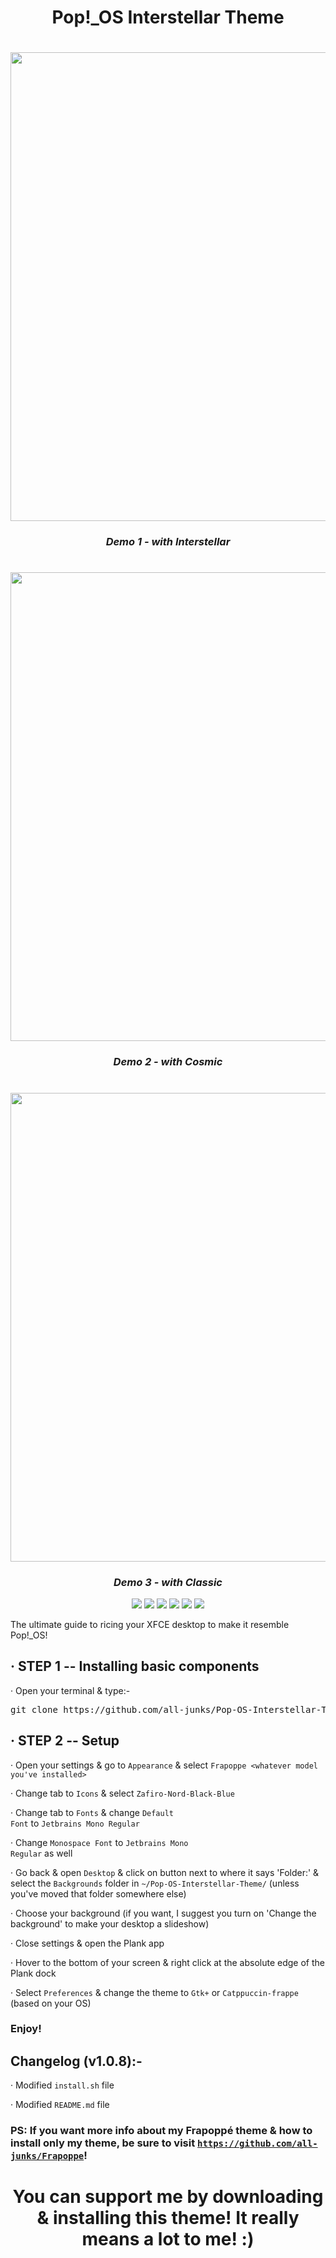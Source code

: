 <h1 align="center"> Pop!_OS Interstellar Theme </h1>

<h1 align="center"><img width=750 src="https://github.com/all-junks/Pop-OS-Interstellar-Theme/blob/main/Demos/demo1.png"/></h1>
<h3 align="center"><em>Demo 1 - with Interstellar</em></h3>
<h1 align="center"><img width=750 src="https://github.com/all-junks/Pop-OS-Interstellar-Theme/blob/main/Demos/demo2.png"/></h1>
<h3 align="center"><em>Demo 2 - with Cosmic</em></h3>
<h1 align="center"><img width=750 src="https://github.com/all-junks/Pop-OS-Interstellar-Theme/blob/main/Demos/demo3.png"/></h1>
<h3 align="center"><em>Demo 3 - with Classic</em></h3>

<p align="center">
  <img src="https://img.shields.io/badge/OS-Linux_Only-f9e2af?style=for-the-badge&logo=linux&logoColor=f9e2af"/>
  <img src="https://img.shields.io/badge/DE-XFCE_ONLY-cba6f7?style=for-the-badge"/>
  <img src="https://img.shields.io/github/stars/all-junks/Pop-OS-Interstellar-Theme?style=for-the-badge&color=e5c890"/>
  <img src="https://img.shields.io/github/downloads/all-junks/Pop-OS-Interstellar-Theme/total?style=for-the-badge&color=a6e3a1"/>
  <img src="https://img.shields.io/badge/License-GPL--3.0-f38ba8?style=for-the-badge&logo=gnu&logoColor=f38ba8"/>
  <img src="https://img.shields.io/badge/Status-WIP-e64553?style=for-the-badge"/>
</p>

The ultimate guide to ricing your XFCE desktop to make it resemble Pop!_OS!

## · STEP 1 -- Installing basic components

· Open your terminal & type:-

<pre>git clone https://github.com/all-junks/Pop-OS-Interstellar-Theme.git; cd Pop-OS-Interstellar-Theme/; chmod 755 install.sh; chmod +x install.sh; ./install.sh  </pre>

## · STEP  2 -- Setup

· Open your settings & go to <code>Appearance</code> & select <code>Frapoppe <whatever model you've installed></code>

· Change tab to <code>Icons</code> & select <code>Zafiro-Nord-Black-Blue</code>

· Change tab to <code>Fonts</code> & change <code>Default Font</code> to <code>Jetbrains Mono Regular</code>

· Change <code>Monospace Font</code> to <code>Jetbrains Mono Regular</code> as well

· Go back & open <code>Desktop</code> & click on button next to where it says 'Folder:' & select the <code>Backgrounds</code> folder in <code>~/Pop-OS-Interstellar-Theme/</code> (unless you've moved that folder somewhere else)

· Choose your background (if you want, I suggest you turn on 'Change the background' to make your desktop a slideshow)

· Close settings & open the Plank app

· Hover to the bottom of your screen & right click at the absolute edge of the Plank dock

· Select <code>Preferences</code> & change the theme to <code>Gtk+</code> or <code>Catppuccin-frappe</code> (based on your OS)

### Enjoy!

## Changelog (v1.0.8):-

· Modified <code>install.sh</code> file

· Modified <code>README.md</code> file

### PS: If you want more info about my Frapoppé theme & how to install only my theme, be sure to visit <code>https://github.com/all-junks/Frapoppe</code>!

<h1 align="center"> You can support me by downloading & installing this theme!
It really means a lot to me! :) </h1>
